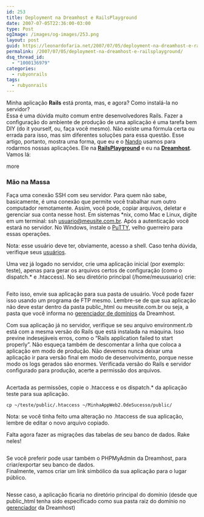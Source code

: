```yaml
---
id: 253
title: Deployment na Dreamhost e RailsPlayground
date: 2007-07-05T22:36:00-03:00
type: Post
ogImage: /images/og-images/253.png
layout: post
guid: https://leonardofaria.net/2007/07/05/deployment-na-dreamhost-e-railsplayground/
permalink: /2007/07/05/deployment-na-dreamhost-e-railsplayground/
dsq_thread_id:
  - "1000136979"
categories:
  - rubyonrails
tags:
  - rubyonrails
---
```

Minha aplicação **Rails** está pronta, mas, e agora? Como instalá-la no servidor?  
Essa é uma dúvida muito comum entre desenvolvedores Rails. Fazer a configuração do ambiente de produção de uma aplicação é uma tarefa bem DIY (do it yourself, ou, faça você mesmo). Não existe uma fórmula certa ou errada para isso, mas sim diferentes soluções para essa questão. Esse artigo, portanto, mostra uma forma, que eu e o [Nando](http://www.simplesideias.com.br) usamos para rodarmos nossas aplicações. Ele na [**RailsPlayground**](http://railsplayground.com/) e eu na [**Dreamhost**](http://www.dreamhost.com). Vamos lá:

<span className="hidden">more</span>

### Mão na Massa

Faça uma conexão SSH com seu servidor. Para quem não sabe, basicamente, é uma conexão que permite você trabalhar num outro computador remotamente. Assim, você pode, copiar arquivos, deletar e gerenciar sua conta nesse host. Em sistemas *nix, como Mac e Linux, digite em um terminal: ssh usuario@meusite.com.br. Após a autenticação você estará no servidor. No Windows, instale o [PuTTY](http://www.chiark.greenend.org.uk/~sgtatham/putty/), velho guerreiro para essas operações. 

Nota: esse usuário deve ter, obviamente, acesso a shell. Caso tenha dúvida, verifique seus [usuários](https://panel.dreamhost.com/index.cgi?tree=users.users&).

Uma vez já logado no servidor, crie uma aplicação inicial (por exemplo: teste), apenas para gerar os arquivos certos de configuração (como o dispatch.* e .htaccess). No seu diretório principal (/home/meuusuario) crie:

```rails teste
```

Feito isso, envie sua aplicação para sua pasta de usuário. Você pode fazer isso usando um programa de FTP mesmo. Lembre-se de que sua aplicação não deve estar dentro da pasta public_html ou meusite.com.br ou seja, a pasta que você informa no [gerenciador de domínios](https://panel.dreamhost.com/index.cgi?tree=domain.manage&) da Dreamhost.

Com sua aplicação já no servidor, verifique se seu arquivo environment.rb está com a mesma versão do Rails que está instalada na máquina. Isso previne indesejáveis erros, como o &#8220;Rails application failed to start properly&#8221;. Não esqueça também de descomentar a linha que coloca a aplicação em modo de produção. Não devemos nunca deixar uma aplicação ir para versão final em modo de desenvolvimento, porque nesse modo os logs gerados são enormes. Verificada versão do Rails e servidor configurado para produção, acerte a permissão dos arquivos.

```chmod -R 755 ~/MinhaAppWeb2.0deSucesso
```

Acertada as permissões, copie o .htaccess e os dispatch.* da aplicação teste para sua aplicação. 

```cp ~/teste/public/dispatch.* ~/MinhaAppWeb2.0deSucesso/public/
cp ~/teste/public/.htaccess ~/MinhaAppWeb2.0deSucesso/public/
```

Nota: se você tinha feito uma alteração no .htaccess de sua aplicação, lembre de editar o novo arquivo copiado.

Falta agora fazer as migrações das tabelas de seu banco de dados. Rake neles!

```rake migrate RAILS_ENV="production" 
```

Se você preferir pode usar também o PHPMyAdmin da Dreamhost, para criar/exportar seu banco de dados.  
Finalmente, vamos criar um link simbólico da sua aplicação para o lugar público.

```ln -s /home/meuusuario/MinhaAppWeb2.0deSucesso/public /home/meuusuario/public_html
```

Nesse caso, a aplicação ficaria no diretório principal do domínio (desde que public_html tenha sido especificado como sua pasta raiz do domínio no [gerenciador](https://panel.dreamhost.com/index.cgi?tree=domain.manage&) da Dreamhost)
